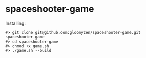 # spaceshooter-game

Installing:
```
#> git clone git@github.com:gloomyzen/spaceshooter-game.git spaceshooter-game 
#> cd spaceshooter-game
#> chmod +x game.sh
#> ./game.sh --build
```

